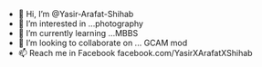 - 👋 Hi, I’m @Yasir-Arafat-Shihab
- 👀 I’m interested in ...photography
- 🌱 I’m currently learning ...MBBS
- 💞️ I’m looking to collaborate on ... GCAM mod
- 📫 Reach me in Facebook facebook.com/YasirXArafatXShihab 

<!---
Yasir-Arafat-Shihab/Yasir-Arafat-Shihab is a ✨ special ✨ repository because its `README.md` (this file) appears on your GitHub profile.
You can click the Preview link to take a look at your changes.
--->
